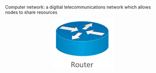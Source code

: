 Computer network: a digitial telecommunications network which allows nodes to share resources

<div style="text-align: center;">
  <img src="https://github.com/brandonlipscomb/CCNA/blob/main/Images/Router_Icon.png" alt="Router" width="200">
</div>
